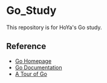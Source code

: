 # Go_Study

This repository is for HoYa's Go study.

## Reference

* [Go Homepage](https://golang.org)
* [Go Documentation](https://golang.org/doc)
* [A Tour of Go](https://tour.golang.org)
